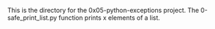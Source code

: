 This is the directory for the 0x05-python-exceptions project.
The 0-safe_print_list.py function prints x elements of a list.

